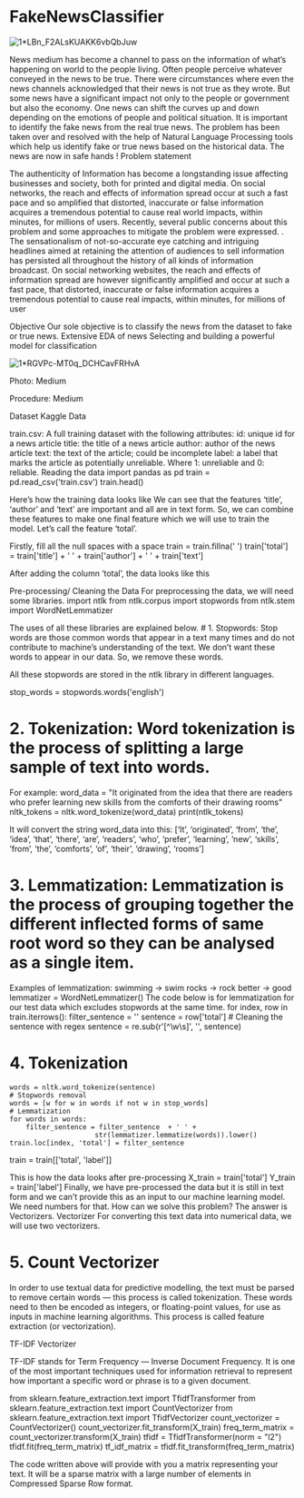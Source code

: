 # FakeNewsClassifier

![1*LBn_F2ALsKUAKK6vbQbJuw](https://user-images.githubusercontent.com/100385953/179432957-feebd5a3-4c41-4e33-b8dc-120abb296c11.png)


News medium has become a channel to pass on the information of what’s happening on world to the people living. Often people perceive whatever conveyed in the news to be true. There were circumstances where even the news channels acknowledged that their news is not true as they wrote. But some news have a significant impact not only to the people or government but also the economy. One news can shift the curves up and down depending on the emotions of people and political situation. It is important to identify the fake news from the real true news. The problem has been taken over and resolved with the help of Natural Language Processing tools which help us identify fake or true news based on the historical data. The news are now in safe hands !
Problem statement


The authenticity of Information has become a longstanding issue affecting businesses and society, both for printed and digital media. On social networks, the reach and effects of information spread occur at such a fast pace and so amplified that distorted, inaccurate or false information acquires a tremendous potential to cause real world impacts, within minutes, for millions of users. Recently, several public concerns about this problem and some approaches to mitigate the problem were expressed. . The sensationalism of not-so-accurate eye catching and intriguing headlines aimed at retaining the attention of audiences to sell information has persisted all throughout the history of all kinds of information broadcast. On social networking websites, the reach and effects of information spread are however significantly amplified and occur at such a fast pace, that distorted, inaccurate or false information acquires a tremendous potential to cause real impacts, within minutes, for millions of user


Objective
Our sole objective is to classify the news from the dataset to fake or true news.
Extensive EDA of news
Selecting and building a powerful model for classification


![1*RGVPc-MT0q_DCHCavFRHvA](https://user-images.githubusercontent.com/100385953/179433047-e9dfc115-9711-43f9-b44d-ec6619b7e95a.jpeg)

Photo: Medium



Procedure: Medium




Dataset
Kaggle Data


train.csv: A full training dataset with the following attributes:
id: unique id for a news article
title: the title of a news article
author: author of the news article
text: the text of the article; could be incomplete
label: a label that marks the article as potentially unreliable. 
Where 1: unreliable and 0: reliable.
Reading the data
import pandas as pd
train = pd.read_csv('train.csv')
train.head()




Here’s how the training data looks like
We can see that the features ‘title’, ‘author’ and ‘text’ are important and all are in text form. So, we can combine these features to make one final feature which we will use to train the model. Let’s call the feature ‘total’.

Firstly, fill all the null spaces with a space
train = train.fillna(' ')
train['total'] = train['title'] + ' ' + train['author'] + ' ' +
                 train['text']

After adding the column ‘total’, the data looks like this





Pre-processing/ Cleaning the Data
For preprocessing the data, we will need some libraries.
import ntlk
from ntlk.corpus import stopwords
from ntlk.stem import WordNetLemmatizer





The uses of all these libraries are explained below.
    # 1. Stopwords: Stop words are those common words that appear in a text many times and do not contribute to machine’s understanding of the text.
We don’t want these words to appear in our data. So, we remove these words.


All these stopwords are stored in the ntlk library in different languages.

stop_words = stopwords.words('english')

   # 2. Tokenization: Word tokenization is the process of splitting a large sample of text into words.
For example:
word_data = "It originated from the idea that there are readers who prefer learning new skills from the comforts of their drawing rooms"
nltk_tokens = nltk.word_tokenize(word_data)
print(ntlk_tokens)

It will convert the string word_data into this:
[‘It’, ‘originated’, ‘from’, ‘the’, ‘idea’, ‘that’, ‘there’, ‘are’, ‘readers’, ‘who’, ‘prefer’, ‘learning’, ‘new’, ‘skills’, ‘from’, ‘the’, ‘comforts’, ‘of’, ‘their’, ‘drawing’, ‘rooms’]


   # 3. Lemmatization: Lemmatization is the process of grouping together the different inflected forms of same root word so they can be analysed as a single item.
Examples of lemmatization:
swimming → swim
rocks → rock
better → good
lemmatizer = WordNetLemmatizer()
The code below is for lemmatization for our test data which excludes stopwords at the same time.
for index, row in train.iterrows():
    filter_sentence = ''
    sentence = row['total']
    # Cleaning the sentence with regex
    sentence = re.sub(r'[^\w\s]', '', sentence)
   
   
   # 4. Tokenization
    words = nltk.word_tokenize(sentence)
    # Stopwords removal
    words = [w for w in words if not w in stop_words]
    # Lemmatization
    for words in words:
        filter_sentence = filter_sentence  + ' ' +
                         str(lemmatizer.lemmatize(words)).lower()
    train.loc[index, 'total'] = filter_sentence
train = train[['total', 'label']]

This is how the data looks after pre-processing
X_train = train['total']
Y_train = train['label']
Finally, we have pre-processed the data but it is still in text form and we can’t provide this as an input to our machine learning model. We need numbers for that. How can we solve this problem? The answer is Vectorizers.
Vectorizer
For converting this text data into numerical data, we will use two vectorizers.



   # 5. Count Vectorizer
In order to use textual data for predictive modelling, the text must be parsed to remove certain words — this process is called tokenization. These words need to then be encoded as integers, or floating-point values, for use as inputs in machine learning algorithms. This process is called feature extraction (or vectorization).

TF-IDF Vectorizer


TF-IDF stands for Term Frequency — Inverse Document Frequency. It is one of the most important techniques used for information retrieval to represent how important a specific word or phrase is to a given document.


from sklearn.feature_extraction.text import TfidfTransformer
from sklearn.feature_extraction.text import CountVectorizer
from sklearn.feature_extraction.text import TfidfVectorizer
count_vectorizer = CountVectorizer()
count_vectorizer.fit_transform(X_train)
freq_term_matrix = count_vectorizer.transform(X_train)
tfidf = TfidfTransformer(norm = "l2")
tfidf.fit(freq_term_matrix)
tf_idf_matrix = tfidf.fit_transform(freq_term_matrix)


The code written above will provide with you a matrix representing your text. It will be a sparse matrix with a large number of elements in Compressed Sparse Row format.
